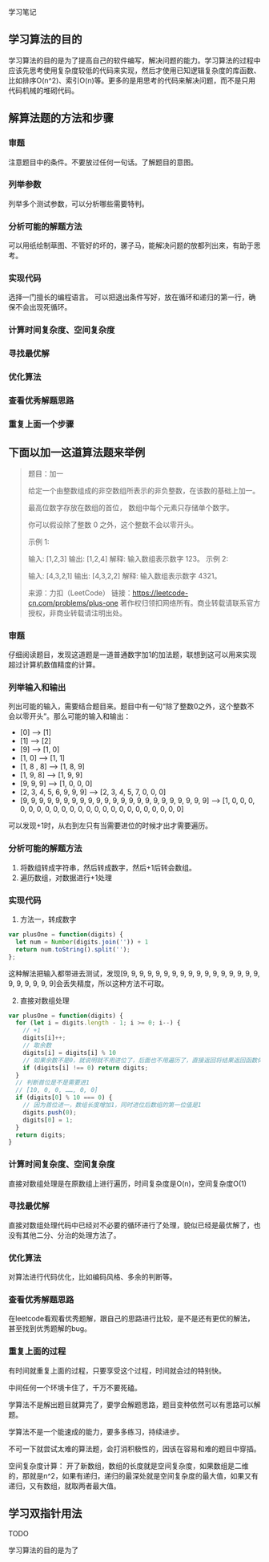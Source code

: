 学习笔记



## 学习算法的目的

学习算法的目的是为了提高自己的软件编写，解决问题的能力。学习算法的过程中应该先思考使用复杂度较低的代码来实现，然后才使用已知逻辑复杂度的库函数、比如排序O(n^2)、索引O(n)等。更多的是用思考的代码来解决问题，而不是只用代码机械的堆砌代码。

## 解算法题的方法和步骤

### 审题

   注意题目中的条件。不要放过任何一句话。了解题目的意图。

### 列举参数

   列举多个测试参数，可以分析哪些需要特判。

### 分析可能的解题方法

可以用纸绘制草图、不管好的坏的，骡子马，能解决问题的放都列出来，有助于思考。

### 实现代码

选择一门擅长的编程语言。 可以把退出条件写好，放在循环和递归的第一行，确保不会出现死循环。

### 计算时间复杂度、空间复杂度

### 寻找最优解

### 优化算法

### 查看优秀解题思路

### 重复上面一个步骤

## 下面以加一这道算法题来举例

> 题目：加一
>
> 给定一个由整数组成的非空数组所表示的非负整数，在该数的基础上加一。
>
> 最高位数字存放在数组的首位， 数组中每个元素只存储单个数字。
>
> 你可以假设除了整数 0 之外，这个整数不会以零开头。
>
> 示例 1:
>
> 输入: [1,2,3]
> 输出: [1,2,4]
> 解释: 输入数组表示数字 123。
> 示例 2:
>
> 输入: [4,3,2,1]
> 输出: [4,3,2,2]
> 解释: 输入数组表示数字 4321。
>
> 来源：力扣（LeetCode）
> 链接：https://leetcode-cn.com/problems/plus-one
> 著作权归领扣网络所有。商业转载请联系官方授权，非商业转载请注明出处。

### 审题

仔细阅读题目，发现这道题是一道普通数字加1的加法题，联想到这可以用来实现超过计算机数值精度的计算。



### 列举输入和输出

列出可能的输入，需要结合题目来。题目中有一句“除了整数0之外，这个整数不会以零开头”。那么可能的输入和输出：

- [0] --> [1]
- [1] --> [2]
- [9] --> [1, 0]
- [1, 0] --> [1, 1]
- [1, 8 , 8] --> [1, 8, 9]
- [1, 9, 8] --> [1, 9, 9]
- [9, 9, 9] --> [1, 0, 0, 0]
- [2, 3, 4, 5, 6, 9, 9, 9] --> [2, 3, 4, 5, 7, 0, 0, 0]
- [9, 9, 9, 9, 9, 9, 9, 9, 9, 9, 9, 9, 9, 9, 9, 9, 9, 9, 9, 9, 9, 9, 9] --> [1, 0, 0, 0, 0, 0, 0, 0, 0, 0, 0, 0, 0, 0, 0, 0, 0, 0, 0, 0, 0, 0, 0, 0] 

可以发现+1时，从右到左只有当需要进位的时候才出才需要遍历。

### 分析可能的解题方法

1. 将数组转成字符串，然后转成数字，然后+1后转会数组。
2. 遍历数组，对数据进行+1处理

### 实现代码

1. 方法一，转成数字

```javascript
var plusOne = function(digits) {
  let num = Number(digits.join('')) + 1
  return num.toString().split('');
};
```

这种解法把输入都带进去测试，发现[9, 9, 9, 9, 9, 9, 9, 9, 9, 9, 9, 9, 9, 9, 9, 9, 9, 9, 9, 9, 9, 9, 9]会丢失精度，所以这种方法不可取。

2. 直接对数组处理

```javascript
var plusOne = function(digits) {
  for (let i = digits.length - 1; i >= 0; i--) {
    // +1
    digits[i]++;
    // 取余数
    digits[i] = digits[i] % 10
    // 如果余数不是0，就说明就不用进位了，后面也不用遍历了，直接返回将结果返回函数体外
    if (digits[i] !== 0) return digits;
  }
  // 判断首位是不是需要进1
  // [10, 0, 0, ……, 0, 0]
  if (digits[0] % 10 === 0) {
    // 因为首位进一，数组长度增加1，同时进位后数组的第一位值是1
    digits.push(0);
    digits[0] = 1;
  }
  return digits;
}
```

### 计算时间复杂度、空间复杂度

直接对数组处理是在原数组上进行遍历，时间复杂度是O(n)，空间复杂度O(1)

### 寻找最优解

直接对数组处理代码中已经对不必要的循环进行了处理，貌似已经是最优解了，也没有其他二分、分治的处理方法了。

### 优化算法

对算法进行代码优化，比如编码风格、多余的判断等。

### 查看优秀解题思路

在leetcode看观看优秀题解，跟自己的思路进行比较，是不是还有更优的解法，甚至找到优秀题解的bug。

### 重复上面的过程

有时间就重复上面的过程，只要享受这个过程，时间就会过的特别快。

中间任何一个环境卡住了，千万不要死磕。

学算法不是解出题目就算完了，要学会解题思路，题目变种依然可以有思路可以解题。

学算法不是一个能速成的能力，要多多练习，持续进步。

不可一下就尝试太难的算法题，会打消积极性的，因该在容易和难的题目中穿插。



空间复杂度计算： 开了新数组，数组的长度就是空间复杂度，如果数组是二维的，那就是n^2，如果有递归，递归的最深处就是空间复杂度的最大值，如果又有递归，又有数组，就取两者最大值。

## 学习双指针用法

TODO



学习算法的目的是为了